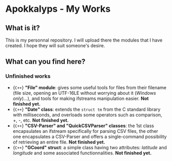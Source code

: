 # Apokkalyps - My Works
## What is it?
This is my personnal repository. I will upload there the modules that I have created. I hope they will suit someone's desire.

## What can you find here?
### Unfinished works
- {`C++`} __"File" module__: gives some useful tools for files from their filename (file size, opening an UTF-16LE without worrying about it (*Windows only*)...), and tools for making ifstreams manipulation easier. **Not finished yet.**
- {`C++`} __"Date" class__: extends the `struct tm` from the C standard library with milliseconds, and overloads some operators such as comparison, +, -, etc. **Not finished yet.**
- {`C++`} __"CSV-Parser" and "QuickCSVParser" classes__: the 1st class encapsulates an ifstream specifically for parsing CSV files, the other one encapsulates a CSV-Parser and offers a single-command possibility of retrieving an entire file. **Not finished yet.**
- {`C++`} __"GCoord" struct__: a simple class having two attributes: *latitude* and *longitude* and some associated functionnalities. **Not finished yet.**
